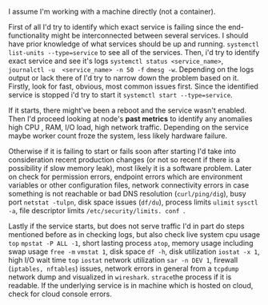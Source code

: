 I assume I'm working with a machine directly (not a container).

First of all I'd try to identify which exact service is failing since the end-functionality might be interconnected between several services. 
I should have prior knowledge of what services should be up and running. `systemctl list-units --type=service` to see all of the services. 
Then, i'd try to identify exact service and see it's logs `systemctl status <service_name>`, `journalctl -u  <service_name> -n 50 -f` `dmesg -w`. 
Depending on the logs output or lack there of I'd try to narrow down the problem based on it. Firstly, look for fast, obvious, most common issues first. 
Since the identified service is stopped i'd try to start it `systemctl start --type=service`.

If it starts, there might've been a reboot and the service wasn't enabled. Then I'd proceed looking at node's **past metrics** to identify any anomalies high CPU , RAM, I/O load, high network traffic.
Depending on the service maybe worker count froze the system, less likely hardware failure.

Otherwise if it is failing to start or fails soon after starting I'd take into consideration recent production changes (or not so recent if there is a possibility if slow memory leak), most likely it is a software problem.
Later on check for permission errors, endpoint errors which are environment variables or other configuration files, network connectivity errors in case something is not reachable or bad DNS resolution (`curl/ping/dig`),
busy port `netstat -tulpn`, disk space issues (`df/du`), process limits `ulimit` `sysctl -a`, file descriptor limits `/etc/security/limits. conf `.

Lastly if the service starts, but does not serve traffic I'd in part do steps mentioned before as in checking logs, but also check live system cpu usage `top` `mpstat -P ALL -1`, short lasting process `atop`, memory usage including swap usage `free -m`
`vmstat 1`, disk space `df -h`, disk utilization `iostat -x 1`, high I/O wait time `top` `iostat` network utilization `sar -n DEV 1`, firewall (`iptables, nftables`) issues, network errors in general from a `tcpdump` network dump and visualized in `wireshark`. 
`strace`the process if it is readable. If the underlying service is in machine which is hosted on cloud, check for cloud console errors. 